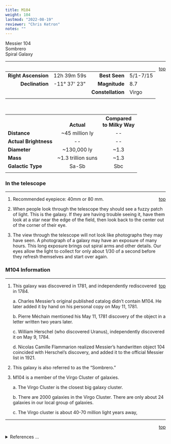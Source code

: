 ```yaml
---
title: M104
weight: 104
lastmod: "2022-08-19"
reviewer: "Chris Ketron"
notes: ""
---
```


<script src="/notes/js/whatsup.js"></script>
<script type="text/javascript">
	var objectName ="M104"
	var objectDesc ="Sombrero<br/>Spiral Galaxy<br/>in the Constellation<br/>Virgo"
	var objectImage="m104.jpg"
</script>

<span style='float:right;'><div id=whatsup></div></span>

Messier 104  
Sombrero  
Spiral Galaxy  

---
<span style='float:right;'>[top](#)</span>

|   |   |   |   |
|--:|:--|--:|:--|
|**Right Ascension**|12h 39m 59s|**Best Seen**|5/1-7/15|
|**Declination**|-11&deg; 37' 23"	|**Magnitude**|8.7|
|   |   |**Constellation**|Virgo|
|   |   |   |   |

<br/>

|  |  |  |
|---|:--:|:--:|
|  |<br/>**Actual**|**Compared<br/>to Milky Way**|
|**Distance**|~45 million ly|--|
|**Actual Brightness**|--|--|
|**Diameter**|~130,000 ly|~1.3|
|**Mass**|~1.3 trillion suns|~1.3|
|**Galactic Type**|Sa-Sb|Sbc|
|  |  |  |


### In the telescope

---
<span style='float:right;'>[top](#)</span>

1.	Recommended eyepiece: 40mm or 80 mm.

2.	When people look through the telescope they should see a fuzzy patch of light.  This is the galaxy.  If they are having trouble seeing it, have them look at a star near the edge of the field, then look back to the center out of the corner of their eye.
   
3.	The view through the telescope will not look like photographs they may have seen.  A photograph of a galaxy may have an exposure of many hours.  This long exposure brings out spiral arms and other details.  Our eyes allow the light to collect for only about 1/30 of a second before they refresh themselves and start over again.

### M104 Information

---
<span style='float:right;'>[top](#)</span>

1.	This galaxy was discovered in 1781, and independently rediscovered in 1784.

    a.	Charles Messier’s original published catalog didn’t contain M104.  He later added it by hand on his personal copy on May 11, 1781.  

    b.	Pierre Méchain mentioned his May 11, 1781 discovery of the object in a letter written two years later.
    
    c.	William Herschel (who discovered Uranus), independently discovered it on May 9, 1784.

    d.	Nicolas Camille Flammarion realized Messier’s handwritten object 104 coincided with Herschel’s discovery, and added it to the official Messier list in 1921.

2.	This galaxy is also referred to as the “Sombrero.”

3.	M104 is a member of the Virgo Cluster of galaxies.

    a.	The Virgo Cluster is the closest big galaxy cluster.

    b.	There are 2000 galaxies in the Virgo Cluster.  There are only about 24 galaxies in our local group of galaxies.

    c.	The Virgo cluster is about 40-70 million light years away,

---
<span style='float:right;'>[top](#)</span>
<br/>
<details>
<summary>References ...</summary>

|   |   |   | 
|---|---|---|
|**Item**|**Updated**|**Notes**|
|Coordinates|2003-01-13|tweaked a bit|
|Magnitude|2003-01-13|sciencenet says 8.3 <http://www.sciencenet.org.uk/astron/const/Virgo/m104.html> SEDs says 8.0 <http://messier.seds.org/m/m104.html> but sciencenet does point out that brightness is spread out, so seems dimmer than star of same mag -- SO – sticking with 8.7|
|Distance|2003-01-13|previously said 40 million ly – BUT, SEDs says 50 <http://messier.seds.org/m/m104.html> and NRAO says 40 <http://www.noao.edu/outreach/aop/observers/m104.html>|
|Actual Brightness|--|  |
|Diameter|2003-01-13|can find no support, but looks OK|
|Mass|2003-01-13|can find no support, but looks OK|
|Galactic Type|2003-01-13|<http://messier.seds.org/m/m104.html>|
|Other Information|2003-01-13|from <http://messier.seds.org/m/m104.html> Previously said Virgo cluster had 10,000 galaxies – BUT SEDs said 2000 <http://messier.seds.org/more/virgo.html>.  Can find no support for Virgo cluster distance/diameter, but sound OK|
</details>
